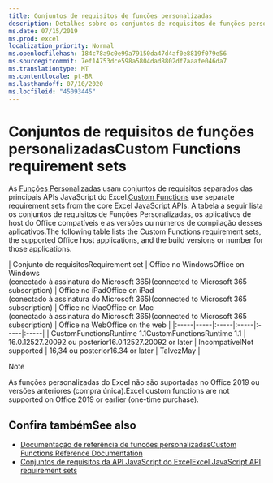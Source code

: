 ```yaml
---
title: Conjuntos de requisitos de funções personalizadas
description: Detalhes sobre os conjuntos de requisitos de funções personalizadas da API JavaScript do Excel
ms.date: 07/15/2019
ms.prod: excel
localization_priority: Normal
ms.openlocfilehash: 184c78a9c0e99a79150da47d4af0e8819f079e56
ms.sourcegitcommit: 7ef14753dce598a5804dad8802df7aaafe046da7
ms.translationtype: MT
ms.contentlocale: pt-BR
ms.lasthandoff: 07/10/2020
ms.locfileid: "45093445"
---
```

# <a name="custom-functions-requirement-sets"></a><span data-ttu-id="7c073-103">Conjuntos de requisitos de funções personalizadas</span><span class="sxs-lookup"><span data-stu-id="7c073-103">Custom Functions requirement sets</span></span>

<span data-ttu-id="7c073-104">As [Funções Personalizadas](./custom-functions-overview.md) usam conjuntos de requisitos separados das principais APIs JavaScript do Excel.</span><span class="sxs-lookup"><span data-stu-id="7c073-104">[Custom Functions](./custom-functions-overview.md) use separate requirement sets from the core Excel JavaScript APIs.</span></span> <span data-ttu-id="7c073-105">A tabela a seguir lista os conjuntos de requisitos de Funções Personalizadas, os aplicativos de host do Office compatíveis e as versões ou números de compilação desses aplicativos.</span><span class="sxs-lookup"><span data-stu-id="7c073-105">The following table lists the Custom Functions requirement sets, the supported Office host applications, and the build versions or number for those applications.</span></span>

|  <span data-ttu-id="7c073-106">Conjunto de requisitos</span><span class="sxs-lookup"><span data-stu-id="7c073-106">Requirement set</span></span>  |  <span data-ttu-id="7c073-107">Office no Windows</span><span class="sxs-lookup"><span data-stu-id="7c073-107">Office on Windows</span></span><br><span data-ttu-id="7c073-108">(conectado à assinatura do Microsoft 365)</span><span class="sxs-lookup"><span data-stu-id="7c073-108">(connected to Microsoft 365 subscription)</span></span>  |  <span data-ttu-id="7c073-109">Office no iPad</span><span class="sxs-lookup"><span data-stu-id="7c073-109">Office on iPad</span></span><br><span data-ttu-id="7c073-110">(conectado à assinatura do Microsoft 365)</span><span class="sxs-lookup"><span data-stu-id="7c073-110">(connected to Microsoft 365 subscription)</span></span>  |  <span data-ttu-id="7c073-111">Office no Mac</span><span class="sxs-lookup"><span data-stu-id="7c073-111">Office on Mac</span></span><br><span data-ttu-id="7c073-112">(conectado à assinatura do Microsoft 365)</span><span class="sxs-lookup"><span data-stu-id="7c073-112">(connected to Microsoft 365 subscription)</span></span>  | <span data-ttu-id="7c073-113">Office na Web</span><span class="sxs-lookup"><span data-stu-id="7c073-113">Office on the web</span></span> |
|:-----|-----|:-----|:-----|:-----|:-----|
| <span data-ttu-id="7c073-114">CustomFunctionsRuntime 1.1</span><span class="sxs-lookup"><span data-stu-id="7c073-114">CustomFunctionsRuntime 1.1</span></span> | <span data-ttu-id="7c073-115">16.0.12527.20092 ou posterior</span><span class="sxs-lookup"><span data-stu-id="7c073-115">16.0.12527.20092 or later</span></span> | <span data-ttu-id="7c073-116">Incompatível</span><span class="sxs-lookup"><span data-stu-id="7c073-116">Not supported</span></span> | <span data-ttu-id="7c073-117">16,34 ou posterior</span><span class="sxs-lookup"><span data-stu-id="7c073-117">16.34 or later</span></span> | <span data-ttu-id="7c073-118">Talvez</span><span class="sxs-lookup"><span data-stu-id="7c073-118">May</span></span> |

> [!NOTE]
> <span data-ttu-id="7c073-119">As funções personalizadas do Excel não são suportadas no Office 2019 ou versões anteriores (compra única).</span><span class="sxs-lookup"><span data-stu-id="7c073-119">Excel custom functions are not supported on Office 2019 or earlier (one-time purchase).</span></span>

## <a name="see-also"></a><span data-ttu-id="7c073-120">Confira também</span><span class="sxs-lookup"><span data-stu-id="7c073-120">See also</span></span>

- [<span data-ttu-id="7c073-121">Documentação de referência de funções personalizadas</span><span class="sxs-lookup"><span data-stu-id="7c073-121">Custom Functions Reference Documentation</span></span>](/javascript/api/custom-functions-runtime)
- [<span data-ttu-id="7c073-122">Conjuntos de requisitos da API JavaScript do Excel</span><span class="sxs-lookup"><span data-stu-id="7c073-122">Excel JavaScript API requirement sets</span></span>](../reference/requirement-sets/excel-api-requirement-sets.md)
